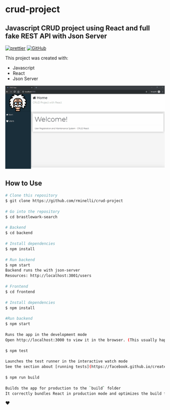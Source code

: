 # crud-project
## Javascript CRUD project using React and full fake REST API with Json Server


[![prettier](https://img.shields.io/badge/styled%20with-prettier-ff69b4.svg)](https://github.com/prettier/prettier)
[![GitHub](https://img.shields.io/github/license/mtxr/vscode-sqltools?style=flat-square)](https://github.com/rminelli/brastlewark-search/blob/master/LICENSE)

This project was created with:

- Javascript
- React
- Json Server


![](preview.gif)

## How to Use

```bash
# Clone this repository
$ git clone https://github.com/rminelli/crud-project

# Go into the repository
$ cd brastlewark-search

# Backend
$ cd backend

# Install dependencies
$ npm install

# Run backend
$ npm start
Backend runs the with json-server
Resources: http://localhost:3001/users

# Frontend
$ cd frontend

# Install dependencies
$ npm install

#Run backend
$ npm start

Runs the app in the development mode
Open http://localhost:3000 to view it in the browser. (This usually happens automatically)

$ npm test

Launches the test runner in the interactive watch mode
See the section about [running tests](https://facebook.github.io/create-react-app/docs/running-tests)

$ npm run build

Builds the app for production to the `build` folder
It correctly bundles React in production mode and optimizes the build for the best performance.

```

❤️